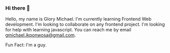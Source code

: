 ### Hi there 👋

Hello, my name is Glory Michael.
I'm currently learning Frontend Web development.
I'm looking to collaborate on any frontend project.
I'm looking for help with learning javascript.
You can reach me by email gmichael.ikponwosa@gmail.com.

Fun Fact: I'm a guy.
